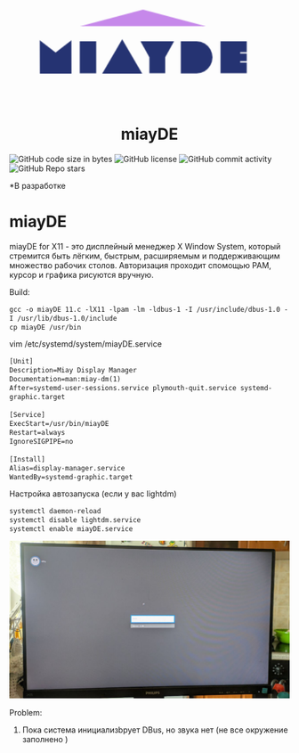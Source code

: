 <div align="center">
<img src="https://github.com/oditynet/miayDE/blob/main/logo.png" title="example" width="800" />
  <h1>  miayDE </h1>
</div>

<img alt="GitHub code size in bytes" src="https://img.shields.io/github/languages/code-size/oditynet/miayDE"></img>
<img alt="GitHub license" src="https://img.shields.io/github/license/oditynet/miayDE"></img>
<img alt="GitHub commit activity" src="https://img.shields.io/github/commit-activity/m/oditynet/miayDE"></img>
<img alt="GitHub Repo stars" src="https://img.shields.io/github/stars/oditynet/miayDE"></img>

*В разработке

# miayDE
miayDE for X11  - это дисплейный менеджер X Window System, который стремится быть лёгким, быстрым, расширяемым и поддерживающим множество рабочих столов. 
Авторизация проходит спомощью PAM, курсор и графика рисуются вручную.

Build:
```
gcc -o miayDE 11.c -lX11 -lpam -lm -ldbus-1 -I /usr/include/dbus-1.0 -I /usr/lib/dbus-1.0/include
cp miayDE /usr/bin
```
vim /etc/systemd/system/miayDE.service
```
[Unit]
Description=Miay Display Manager
Documentation=man:miay-dm(1)
After=systemd-user-sessions.service plymouth-quit.service systemd-graphic.target

[Service]
ExecStart=/usr/bin/miayDE
Restart=always
IgnoreSIGPIPE=no

[Install]
Alias=display-manager.service
WantedBy=systemd-graphic.target
```

Настройка автозапуска (если у вас lightdm)
```
systemctl daemon-reload
systemctl disable lightdm.service
systemctl enable miayDE.service
```


<img src="https://github.com/oditynet/miayDE/blob/main/screen.jpg" title="example" width="800" />

Problem:
1) Пока система инициализbрует DBus, но звука нет (не все окружение заполнено )
